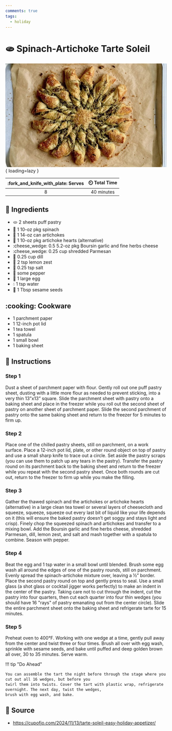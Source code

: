 ```yaml
---
comments: true
tags:
  - holiday
---
```

# :flatbread: Spinach-Artichoke Tarte Soleil

![Spinach-Artichoke Tarte Soleil][1]{ loading=lazy }

| :fork_and_knife_with_plate: Serves | :timer_clock: Total Time |
|:----------------------------------:|:-----------------------: |
| 8 | 40 minutes |

## :salt: Ingredients

- :flatbread: 2 sheets puff pastry
- :leafy_green: 1 10-oz pkg spinach
- :deciduous_tree: 1 14-oz can artichokes
- :deciduous_tree: 1 10-oz pkg artichoke hearts (alternative)
- :cheese_wedge: 0.5 5.2-oz pkg Boursin garlic and fine herbs cheese
- :cheese_wedge: 0.25 cup shredded Parmesan
- :herb: 0.25 cup dill
- :lemon: 2 tsp lemon zest
- :salt: 0.25 tsp salt
- :salt: some pepper
- :egg: 1 large egg
- :droplet: 1 tsp water
- :leafy_green: 1 Tbsp sesame seeds

## :cooking: Cookware

- 1 parchment paper
- 1 12-inch pot lid
- 1 tea towel
- 1 spatula
- 1 small bowl
- 1 baking sheet

## :pencil: Instructions

### Step 1

Dust a sheet of parchment paper with flour. Gently roll out one puff pastry sheet, dusting with a little more flour as
needed to prevent sticking, into a very thin 13”x13” square. Slide the parchment sheet with pastry onto a baking
sheet and place in the freezer while you roll out the second sheet of pastry on another sheet of parchment paper. Slide
the second parchment of pastry onto the same baking sheet and return to the freezer for 5 minutes to firm up.

### Step 2

Place one of the chilled pastry sheets, still on parchment, on a work surface. Place a 12-inch pot lid, plate, or other
round object on top of pastry and use a small sharp knife to trace out a circle. Set aside the pastry scraps (you can
use them to patch up any tears in the pastry). Transfer the pastry round on its parchment back to the baking sheet and
return to the freezer while you repeat with the second pastry sheet. Once both rounds are cut out, return to the freezer
to firm up while you make the filling.

### Step 3

Gather the thawed spinach and the artichokes or artichoke hearts (alternative) in a large clean tea towel or several
layers of cheesecloth and squeeze, squeeze, squeeze out every last bit of liquid like your life depends on it (this will
ensure the baked pastry doesn’t get soggy and stays light and crisp). Finely chop the squeezed spinach and artichokes
and transfer to a mixing bowl. Add the Boursin garlic and fine herbs cheese, shredded Parmesan, dill, lemon zest, and
salt and mash together with a spatula to combine. Season with pepper.

### Step 4

Beat the egg and 1 tsp water in a small bowl until blended. Brush some egg wash all around the edges of one of the
pastry rounds, still on parchment. Evenly spread the spinach-artichoke mixture over, leaving a ½” border. Place the
second pastry round on top and gently press to seal. Use a small glass (a shot glass or cocktail jigger works perfectly)
to make an indent in the center of the pastry. Taking care not to cut through the indent, cut the pastry into four
quarters, then cut each quarter into four thin wedges (you should have 16 "rays" of pastry emanating out from the center
circle). Slide the entire parchment sheet onto the baking sheet and refrigerate tarte for 15 minutes.

### Step 5

Preheat oven to 400°F. Working with one wedge at a time, gently pull away from the center and twist three or four
times. Brush all over with egg wash, sprinkle with sesame seeds, and bake until puffed and deep golden brown all over,
30 to 35 minutes. Serve warm.

!!! tip "Do Ahead"

    You can assemble the tart the night before through the stage where you cut out all 16 wedges, but before you
    twirl them into twists. Cover the tart with plastic wrap, refrigerate overnight. The next day, twist the wedges,
    brush with egg wash, and bake.

## :link: Source

- <https://cupofjo.com/2024/11/13/tarte-soleil-easy-holiday-appetizer/>

[1]: <../assets/images/spinach-artichoke-tarte-soleil.jpg>
